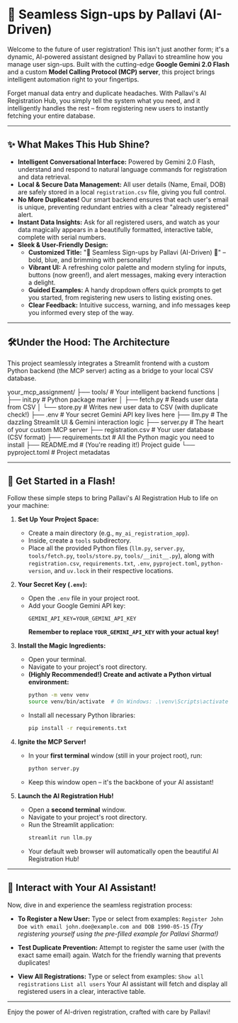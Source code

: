 # 🤖 **Seamless Sign-ups by Pallavi (AI-Driven)**

Welcome to the future of user registration! This isn't just another form; it's a dynamic, AI-powered assistant designed by Pallavi to streamline how you manage user sign-ups. Built with the cutting-edge **Google Gemini 2.0 Flash** and a custom **Model Calling Protocol (MCP) server**, this project brings intelligent automation right to your fingertips.

Forget manual data entry and duplicate headaches. With Pallavi's AI Registration Hub, you simply tell the system what you need, and it intelligently handles the rest – from registering new users to instantly fetching your entire database.

---

## ✨ **What Makes This Hub Shine?**

* **Intelligent Conversational Interface:** Powered by Gemini 2.0 Flash, understand and respond to natural language commands for registration and data retrieval.
* **Local & Secure Data Management:** All user details (Name, Email, DOB) are safely stored in a local `registration.csv` file, giving you full control.
* **No More Duplicates!** Our smart backend ensures that each user's email is unique, preventing redundant entries with a clear "already registered" alert.
* **Instant Data Insights:** Ask for all registered users, and watch as your data magically appears in a beautifully formatted, interactive table, complete with serial numbers.
* **Sleek & User-Friendly Design:**
    * **Customized Title:** "🤖 Seamless Sign-ups by Pallavi (AI-Driven) 🚀" – bold, blue, and brimming with personality!
    * **Vibrant UI:** A refreshing color palette and modern styling for inputs, buttons (now green!), and alert messages, making every interaction a delight.
    * **Guided Examples:** A handy dropdown offers quick prompts to get you started, from registering new users to listing existing ones.
    * **Clear Feedback:** Intuitive success, warning, and info messages keep you informed every step of the way.

---

## 🛠**Under the Hood: The Architecture**

This project seamlessly integrates a Streamlit frontend with a custom Python backend (the MCP server) acting as a bridge to your local CSV database.


your_mcp_assignment/
├── tools/                 # Your intelligent backend functions
│   ├── init.py        # Python package marker
│   ├── fetch.py           # Reads user data from CSV
│   └── store.py           # Writes new user data to CSV (with duplicate check!)
├── .env                   # Your secret Gemini API key lives here
├── llm.py                 # The dazzling Streamlit UI & Gemini interaction logic
├── server.py              # The heart of your custom MCP server
├── registration.csv       # Your user database (CSV format)
├── requirements.txt       # All the Python magic you need to install
├── README.md              # (You're reading it!) Project guide
└── pyproject.toml         # Project metadatas


---

## 🚀 **Get Started in a Flash!**

Follow these simple steps to bring Pallavi's AI Registration Hub to life on your machine:

1.  **Set Up Your Project Space:**
    * Create a main directory (e.g., `my_ai_registration_app`).
    * Inside, create a `tools` subdirectory.
    * Place all the provided Python files (`llm.py`, `server.py`, `tools/fetch.py`, `tools/store.py`, `tools/__init__.py`), along with `registration.csv`, `requirements.txt`, `.env`, `pyproject.toml`, `python-version`, and `uv.lock` in their respective locations.

2.  **Your Secret Key (`.env`):**
    * Open the `.env` file in your project root.
    * Add your Google Gemini API key:
        ```
        GEMINI_API_KEY=YOUR_GEMINI_API_KEY
        ```
        **Remember to replace `YOUR_GEMINI_API_KEY` with your actual key!**

3.  **Install the Magic Ingredients:**
    * Open your terminal.
    * Navigate to your project's root directory.
    * **(Highly Recommended!) Create and activate a Python virtual environment:**
        ```bash
        python -m venv venv
        source venv/bin/activate  # On Windows: .\venv\Scripts\activate
        ```
    * Install all necessary Python libraries:
        ```bash
        pip install -r requirements.txt
        ```

4.  **Ignite the MCP Server!**
    * In your **first terminal** window (still in your project root), run:
        ```bash
        python server.py
        ```
    * Keep this window open – it's the backbone of your AI assistant!

5.  **Launch the AI Registration Hub!**
    * Open a **second terminal** window.
    * Navigate to your project's root directory.
    * Run the Streamlit application:
        ```bash
        streamlit run llm.py
        ```
    * Your default web browser will automatically open the beautiful AI Registration Hub!

---

## 💬 **Interact with Your AI Assistant!**

Now, dive in and experience the seamless registration process:

* **To Register a New User:**
    Type or select from examples:
    `Register John Doe with email john.doe@example.com and DOB 1990-05-15`
    *(Try registering yourself using the pre-filled example for Pallavi Sharma!)*

* **Test Duplicate Prevention:**
    Attempt to register the same user (with the exact same email) again. Watch for the friendly warning that prevents duplicates!

* **View All Registrations:**
    Type or select from examples:
    `Show all registrations`
    `List all users`
    Your AI assistant will fetch and display all registered users in a clear, interactive table.

---

Enjoy the power of AI-driven registration, crafted with care by Pallavi!
